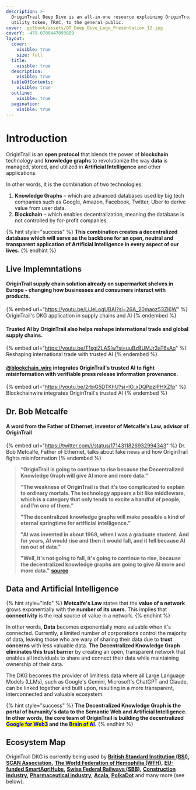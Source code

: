 ```yaml
---
description: >-
  OriginTrail Deep Dive is an all-in-one resource explaining OriginTrail and its
  utility token, TRAC, to the general public.
cover: .gitbook/assets/OT_Deep_Dive_Logo_Presentation_12.jpg
coverY: -479.0700447093889
layout:
  cover:
    visible: true
    size: full
  title:
    visible: true
  description:
    visible: true
  tableOfContents:
    visible: true
  outline:
    visible: true
  pagination:
    visible: true
---
```


# Introduction

OriginTrail is an **open protocol** that blends the power of **blockchain** technology and **knowledge graphs** to revolutionize the way **data** is managed, stored, and utilized in **Artificial Intelligence** and other applications.

In other words, it is the combination of two technologies:

1. **Knowledge Graphs** – which are advanced databases used by big tech companies such as Google, Amazon, Facebook, Twitter, Uber to derive value from user data.
2. **Blockchain** – which enables decentralization, meaning the database is not controlled by for-profit companies.

{% hint style="success" %}
**This combination creates a decentralized database which will serve as the backbone for an open, neutral and transparent application of Artificial Intelligence in every aspect of our lives.**
{% endhint %}

## Live Implemntations

#### OriginTrail supply chain solution already on supermarket shelves in Europe - changing how businesses and consumers interact with products.

{% embed url="https://youtu.be/LiJeLoqUBAI?si=26A_20maoz53ZI6W" %}
OriginTrail's DKG application in supply chains and AI
{% endembed %}

#### Trusted AI by OriginTrail also helps reshape international trade and global supply chains.

{% embed url="https://youtu.be/T1xgiZLASIw?si=uuBzBUMJr3aT6vAo" %}
Reshaping international trade with trusted AI
{% endembed %}

#### [**@blockchain\_wire**](https://blockchainwire.io/press-release/blockchain-wire-integrating-trusted-ai-with-origintrail) integrates OriginTrail's trusted AI to fight misinformation with verifiable press release information provenance.

{% embed url="https://youtu.be/2rbiG5DTKhU?si=lO_xDQPpziPHXZfp" %}
Blockchainwire integrates OriginTrail's trusted AI
{% endembed %}

## Dr. Bob Metcalfe

#### A word from the Father of Ethernet, inventor of Metcalfe's Law, advisor of OriginTrail

{% embed url="https://twitter.com/i/status/1714311826932994343" %}
Dr. Bob Metcalfe, Father of Ethernet, talks about fake news and how OriginTrail fights misinformation
{% endembed %}

> **“OriginTrail is going to continue to rise because the Decentralized Knowledge Graph will give AI more and more data.”**
>
> **“The weakness of OriginTrail is that it’s too complicated to explain to ordinary mortals. The technology appears a bit like middleware, which is a category that only tends to excite a handful of people, and I’m one of them.”**
>
> **"The decentralized knowledge graphs will make possible a kind of eternal springtime for artificial intelligence."**
>
> **"AI was invented in about 1968, when I was a graduate student. And for years, AI would rise and then it would fall, and it fell because AI ran out of data."**
>
> **"Well, it's not going to fall, it's going to continue to rise, because the decentralized knowledge graphs are going to give AI more and more data."** [**source**](https://www.zdnet.com/article/ethernet-creator-metcalfe-web3-will-have-all-kinds-of-network-effects/)

## Data and Artificial Intelligence

{% hint style="info" %}
**Metcalfe's Law** states that the **value of a network** grows exponentially with the **number of its users**. This implies that **connectivity** is the real source of value in a network.
{% endhint %}

In other words, **Data** becomes exponentially more valuable when it's connected. Currently, a limited number of corporations control the majority of data, leaving those who are wary of sharing their data due to **trust concerns** with less valuable data. **The Decentralized Knowledge Graph eliminates this trust barrier** by creating an open, transparent network that enables all individuals to share and connect their data while maintaining ownership of their data.

The DKG becomes the provider of limitless data where all Large Language Models (LLMs), such as Google's Gemini, Microsoft's ChatGPT and Claude, can be linked together and built upon, resulting in a more transparent, interconnected and valuable ecosystem.

{% hint style="success" %}
**The Decentralized Knowledge Graph is the portal of humanity's data to the Semantic Web and Artificial Intelligence. In other words, the core team of OriginTrail is building the decentralized **<mark style="color:blue;">**Google for Web3**</mark>** and the **<mark style="color:blue;">**Brain of AI**</mark>**.**
{% endhint %}

## Ecosystem Map

OriginTrail DKG is currently being used by [**British Standard Institution (BSI)**](https://www.bsigroup.com/en-GB/)**,** [**SCAN Association**](https://www.scanassociation.com/)**,** [**The World Federation of Hemophilia (WFH)**](https://wfh.org/)**,** [**EU-funded SmartAgriHubs**](https://www.smartagrihubs.eu/flagship-innovation-experiment/28-FIE-decentralised-trust-in-agrifood-supply-chains)**,** [**Swiss Federal Railways (SBB)**](https://www.sbb.ch/en)**,** [**Construction industry**](https://medium.com/origintrail/european-union-supports-sustainability-of-construction-industry-with-the-buildchain-project-fcd8253b74ed)**,** [**Pharmaceutical industry**](https://medium.com/origintrail/trace-labs-the-core-development-company-of-origintrail-joins-sustainable-medicines-partnership-to-56173f134754)**,** [**Acala**](https://acala.network/)**,** [**PolkaDot**](https://polkadot.network/) and many more (see below).

<figure><img src=".gitbook/assets/image (21).png" alt=""><figcaption></figcaption></figure>
